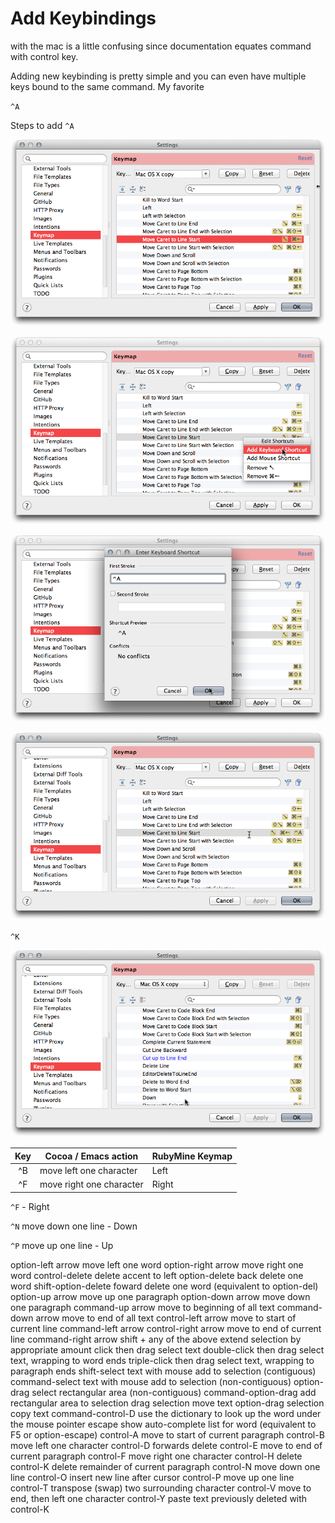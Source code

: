 # Add Keybindings #

with the mac is a little confusing since documentation equates
command with control key. 

Adding new keybinding is pretty simple and you can even have multiple keys bound to the same command.
My favorite 

`^A`

Steps to add `^A` 

![Step 1](images/control-A-1.png)

![Step 2](images/control-A-2.png)

![Step 3](images/control-A-3.png)

![Move Caret to Line Start](images/control-A.png)

`^K`

![Cut up to Line End](images/control-K.png)

| Key 	| Cocoa / Emacs action 	| RubyMine Keymap	|
|:----:	|----------------------	|----------------	|
| ^B	| move left one character 	| Left 	|
| ^F 	| move right one character 	| Right	|


`^F`  - Right

`^N` move down one line - Down

`^P` move up one line - Up

option-left arrow	move left one word
option-right arrow	move right one word
control-delete	delete accent to left
option-delete	back delete one word
shift-option-delete	foward delete one word (equivalent to option-del)
option-up arrow	move up one paragraph
option-down arrow	move down one paragraph
command-up arrow	move to beginning of all text
command-down arrow	move to end of all text
control-left arrow	move to start of current line
command-left arrow
control-right arrow	move to end of current line
command-right arrow
shift + any of the above	extend selection by appropriate amount
click then drag	select text
double-click then drag	select text, wrapping to word ends
triple-click then drag	select text, wrapping to paragraph ends
shift-select text with mouse	add to selection (contiguous)
command-select text with mouse	add to selection (non-contiguous)
option-drag	select rectangular area (non-contiguous)
command-option-drag	add rectangular area to selection
drag selection	move text
option-drag selection	copy text
command-control-D	use the dictionary to look up the word under the mouse pointer
escape	show auto-complete list for word (equivalent to F5 or option-escape)
control-A	move to start of current paragraph
control-B	move left one character
control-D	forwards delete
control-E	move to end of current paragraph
control-F	move right one character
control-H	delete
control-K	delete remainder of current paragraph
control-N	move down one line
control-O	insert new line after cursor
control-P	move up one line
control-T	transpose (swap) two surrounding character
control-V	move to end, then left one character
control-Y	paste text previously deleted with control-K


